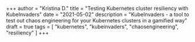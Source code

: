 +++
author = "Kristina D."
title = "Testing Kubernetes cluster resiliency with KubeInvaders"
date = "2021-05-02"
description = "KubeInvaders - a tool to test out chaos engineering for your Kubernetes clusters in a gamified way"
draft = true
tags = [
    "kubernetes",
    "kubeinvaders",
    "chaosengineering",
    "resiliency"
]
+++